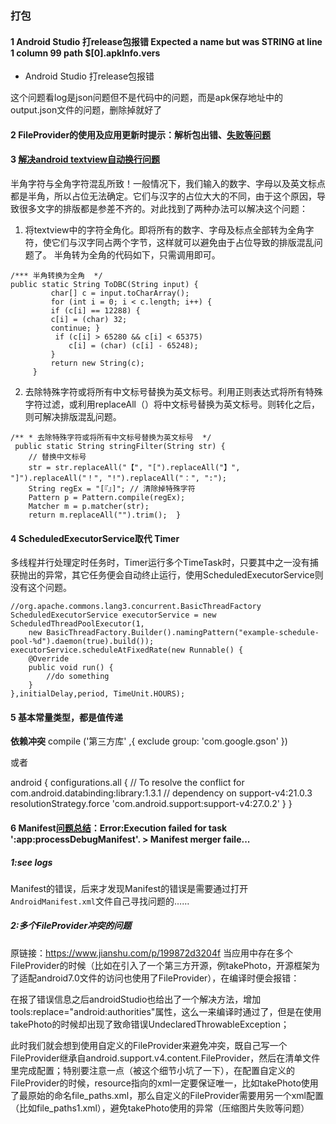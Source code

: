 ### 打包

#### 1 Android Studio 打release包报错 Expected a name but was STRING at line 1 column 99 path $[0].apkInfo.vers

 + Android Studio 打release包报错

 这个问题看log是json问题但不是代码中的问题，而是apk保存地址中的output.json文件的问题，删除掉就好了

#### 2 FileProvider的使用及应用更新时提示：解析包出错、[失败等问题](<https://blog.csdn.net/XST891205/article/details/79169552>)



#### 3  [解决android textview自动换行问题](http://aichixihongshi.iteye.com/blog/1407853)

半角字符与全角字符混乱所致！一般情况下，我们输入的数字、字母以及英文标点都是半角，所以占位无法确定。它们与汉字的占位大大的不同，由于这个原因，导致很多文字的排版都是参差不齐的。对此找到了两种办法可以解决这个问题： 

1. 将textview中的字符全角化。即将所有的数字、字母及标点全部转为全角字符，使它们与汉字同占两个字节，这样就可以避免由于占位导致的排版混乱问题了。 半角转为全角的代码如下，只需调用即可。  

```
/*** 半角转换为全角  */      
public static String ToDBC(String input) {        
​         char[] c = input.toCharArray();
​         for (int i = 0; i < c.length; i++) {     
​         if (c[i] == 12288) {    
​         c[i] = (char) 32;      
​         continue; }
​          if (c[i] > 65280 && c[i] < 65375)
​             c[i] = (char) (c[i] - 65248);
​         }
​         return new String(c);
​     }  
```





2. 去除特殊字符或将所有中文标号替换为英文标号。利用正则表达式将所有特殊字符过滤，或利用replaceAll（）将中文标号替换为英文标号。则转化之后，则可解决排版混乱问题。 

```
/** * 去除特殊字符或将所有中文标号替换为英文标号  */
 public static String stringFilter(String str) {     
	// 替换中文标号
	str = str.replaceAll("【", "[").replaceAll("】", "]").replaceAll("！", "!").replaceAll("：", ":");
	String regEx = "[『』]"; // 清除掉特殊字符 
	Pattern p = Pattern.compile(regEx);
    Matcher m = p.matcher(str);
    return m.replaceAll("").trim();  }  
```

#### 4 ScheduledExecutorService取代 Timer

多线程并行处理定时任务时，Timer运行多个TimeTask时，只要其中之一没有捕获抛出的异常，其它任务便会自动终止运行，使用ScheduledExecutorService则没有这个问题。 
            

    //org.apache.commons.lang3.concurrent.BasicThreadFactory
    ScheduledExecutorService executorService = new ScheduledThreadPoolExecutor(1,
        new BasicThreadFactory.Builder().namingPattern("example-schedule-pool-%d").daemon(true).build());
    executorService.scheduleAtFixedRate(new Runnable() {
        @Override
        public void run() {
            //do something
        }
    },initialDelay,period, TimeUnit.HOURS);
#### 5 基本常量类型，都是值传递

**依赖冲突**
 compile ('第三方库' ,{
        exclude group: 'com.google.gson'
    })

或者

android {
        configurations.all {
        // To resolve the conflict for com.android.databinding:library:1.3.1
        // dependency on support-v4:21.0.3        
        resolutionStrategy.force 'com.android.support:support-v4:27.0.2'
    }
}





#### 6 Manifest[问题总结](https://www.jianshu.com/p/ea687b0fb955)：Error:Execution failed for task ':app:processDebugManifest'. > Manifest merger faile...

##### 1:see logs

Manifest的错误，后来才发现Manifest的错误是需要通过打开`AndroidManifest.xml`文件自己寻找问题的……

##### 2:多个FileProvider冲突的问题

原链接：https://www.jianshu.com/p/199872d3204f
 当应用中存在多个FileProvider的时候（比如在引入了一个第三方开源，例takePhoto，开源框架为了适配android7.0文件的访问也使用了FileProvider），在编译时便会报错：

在报了错误信息之后androidStudio也给出了一个解决方法，增加 tools:replace="android:authorities"属性，这么一来编译时通过了，但是在使用takePhoto的时候却出现了致命错误UndeclaredThrowableException；

此时我们就会想到使用自定义的FileProvider来避免冲突，既自己写一个FileProvider继承自android.support.v4.content.FileProvider，然后在清单文件里完成配置；特别要注意一点（被这个细节小坑了一下），在配置自定义的FileProvider的时候，resource指向的xml一定要保证唯一，比如takePhoto使用了最原始的命名file_paths.xml，那么自定义的FileProvider需要用另一个xml配置（比如file_paths1.xml），避免takePhoto使用的异常（压缩图片失败等问题）